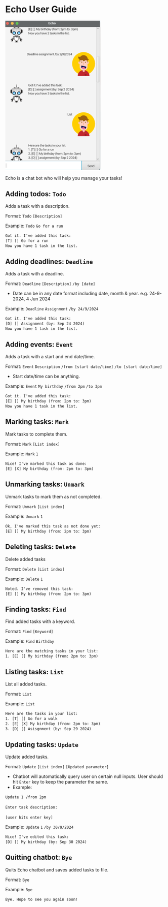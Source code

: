 # Echo User Guide

<img src="Ui.png" width="300">

Echo is a chat bot who will help you manage your tasks!

## Adding todos: `Todo`

Adds a task with a description.

Format: `Todo` `[Description]`

Example: `Todo` `Go for a run`

```
Got it. I've added this task:
[T] [] Go for a run
Now you have 1 task in the list.
```

## Adding deadlines: `Deadline`

Adds a task with a deadline.

Format: `Deadline` `[Description]` `/by [date]`
- Date can be in any date format including date, month & year.
e.g. 24-9-2024, 4 Jun 2024

Example: `Deadline` `Assignment` `/by 24/9/2024`

```
Got it. I've added this task:
[D] [] Assignment (by: Sep 24 2024)
Now you have 1 task in the list.
```

## Adding events: `Event`

Adds a task with a start and end date/time.

Format: `Event` `Description` `/from [start date/time]` `/to [start date/time]`
- Start date/time can be anything.

Example: `Event` `My birthday` `/from 2pm` `/to 3pm`

```
Got it. I've added this task:
[E] [] My birthday (from: 2pm to: 3pm)
Now you have 1 task in the list.
```

## Marking tasks: `Mark`

Mark tasks to complete them.

Format: `Mark` `[List index]`

Example: `Mark` `1`

```
Nice! I've marked this task as done:
[E] [X] My birthday (from: 2pm to: 3pm)
```

## Unmarking tasks: `Unmark`

Unmark tasks to mark them as not completed.

Format: `Unmark` `[List index]`

Example: `Unmark` `1`

```
Ok, I've marked this task as not done yet:
[E] [] My birthday (from: 2pm to: 3pm)
```

## Deleting tasks: `Delete`

Delete added tasks

Format: `Delete` `[List index]`

Example: `Delete` `1`

```
Noted. I've removed this task:
[E] [] My birthday (from: 2pm to: 3pm)
```

## Finding tasks: `Find`

Find added tasks with a keyword.

Format: `Find` `[Keyword]`

Example: `Find` `Birthday   `

```
Here are the matching tasks in your list:
1. [E] [] My birthday (from: 2pm to: 3pm)
```

## Listing tasks: `List`

List all added tasks.

Format: `List`

Example: `List`

```
Here are the tasks in your list:
1. [T] [] Go for a walk
2. [E] [X] My birthday (from: 2pm to: 3pm)
3. [D] [] Asisgnment (by: Sep 29 2024)
```

## Updating tasks: `Update`

Update added tasks.

Format: `Update` `[List index]` `[Updated parameter]`
- Chatbot will automatically query user on certain null inputs. 
  User should hit `Enter` key to keep the parameter the same.
- Example:
```
Update 1 /from 2pm

Enter task description:

[user hits enter key]
```

Example: `Update` `1` `/by 30/9/2024`

```
Nice! I've edited this task:
[D] [] My birthday (by: Sep 30 2024)
```

## Quitting chatbot: `Bye`

Quits Echo chatbot and saves added tasks to file.

Format: `Bye`

Example: `Bye`

```
Bye. Hope to see you again soon!
```